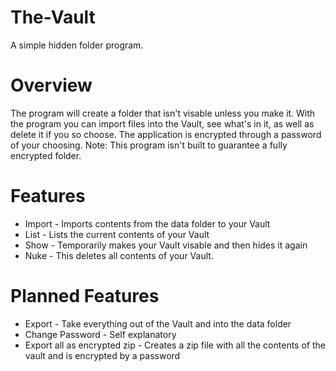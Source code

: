 # The-Vault
A simple hidden folder program.

# Overview
The program will create a folder that isn't visable unless you make it.
With the program you can import files into the Vault, see what's in it, as well as delete it if you so choose.
The application is encrypted through a password of your choosing.
Note: This program isn't built to guarantee a fully encrypted folder.

# Features
- Import - Imports contents from the data folder to your Vault
- List - Lists the current contents of your Vault
- Show - Temporarily makes your Vault visable and then hides it again
- Nuke - This deletes all contents of your Vault.

# Planned Features
- Export - Take everything out of the Vault and into the data folder
- Change Password - Self explanatory 
- Export all as encrypted zip - Creates a zip file with all the contents of the vault and is encrypted by a password
